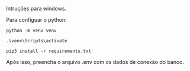 Intruções para windows.

Para configuar o python:

```
python -m venv venv
```
```
.\venv\Scripts\activate
```
```
pip3 install -r requirements.txt
```

Após isso, preencha o arquivo .env com os dados de conexão do banco.